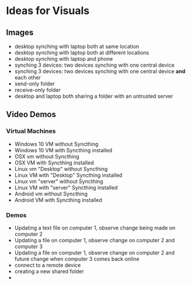 # Ideas for Visuals

## Images

* desktop synching with laptop both at same location
* desktop synching with laptop both at different locations
* desktop synching with laptop and phone
* synching 3 devices: two devices synching with one central device
* synching 3 devices: two devices synching with one central device **and** each other
* send-only folder
* receive-only folder
* desktop and laptop both sharing a folder with an untrusted server

## Video Demos

### Virtual Machines

* Windows 10 VM without Syncthing
* Windows 10 VM with Syncthing installed
* OSX vm without Syncthing
* OSX VM with Syncthing installed
* Linux vm "Desktop" without Syncthing
* Linux VM with "Desktop" Syncthing installed
* Linux vm "server" without Syncthing
* Linux VM with "server" Syncthing installed
* Android vm without Syncthing
* Android VM with Syncthing installed

### Demos

* Updating a text file on computer 1, observe change being made on computer 2
* Updating a file on computer 1, observe change on computer 2 and computer 3
* Updating a file on computer 1, observe change on computer 2 and future change when computer 3 comes back online
* connect to a remote device
* creating a new shared folder
* 
